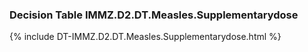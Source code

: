 ### Decision Table IMMZ.D2.DT.Measles.Supplementarydose
{% include DT-IMMZ.D2.DT.Measles.Supplementarydose.html %}

